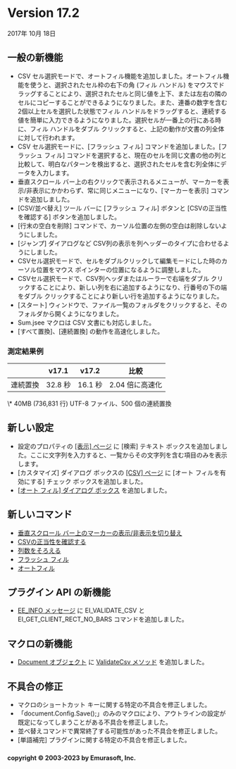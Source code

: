 # Version 17.2

2017年 10月 18日

## 一般の新機能

- CSV セル選択モードで、オートフィル機能を追加しました。オートフィル機能を使うと、選択されたセル枠の右下の角 (フィル ハンドル) をマウスでドラッグすることにより、選択されたセルと同じ値を上下、または左右の隣のセルにコピーすることができるようになりました。また、連番の数字を含む2個以上セルを選択した状態でフィル ハンドルをドラッグすると、連続する値を簡単に入力できるようになりました。選択セルが一番上の行にある時に、フィル ハンドルをダブル クリックすると、上記の動作が文書の列全体に対して行われます。
- CSV セル選択モードに、\[フラッシュ フィル\] コマンドを追加しました。\[フラッシュ フィル\] コマンドを選択すると、現在のセルを同じ文書の他の列と比較して、明白なパターンを検出すると、選択されたセルを含む列全体にデータを入力します。
- 垂直スクロール バー上の右クリックで表示されるメニューが、マーカーを表示/非表示にかかわらず、常に同じメニューになり、\[マーカーを表示\] コマンドを追加しました。
- \[CSV/並べ替え\] ツール バーに \[フラッシュ フィル\] ボタンと \[CSVの正当性を確認する\] ボタンを追加しました。
- \[行末の空白を削除\] コマンドで、カーソル位置の左側の空白は削除しないようにしました。
- \[ジャンプ\] ダイアログなど CSV列の表示を列ヘッダーのタイプに合わせるようにしました。
- CSVセル選択モードで、セルをダブルクリックして編集モードにした時のカーソル位置をマウス ポインターの位置になるように調整しました。
- CSVセル選択モードで、CSV列ヘッダまたはルーラーで右端をダブル クリックすることにより、新しい列を右に追加するようになり、行番号の下の端をダブル クリックすることにより新しい行を追加するようになりました。
- \[スタート\] ウィンドウで、ファイル一覧のフォルダをクリックすると、そのフォルダから開くようになりました。
- Sum.jsee マクロは CSV 文書にも対応しました。
- \[すべて置換\]、\[連続置換\] の動作を高速化しました。

### 測定結果例

|  | v17.1 | v17.2 | 比較 |
| --- | --- | --- | --- |
| 連続置換 | 32.8 秒 | 16.1 秒 | 2.04 倍に高速化 |

\\* 40MB (736,831 行) UTF-8 ファイル、500 個の連続置換

## 新しい設定

- 設定のプロパティの [\[表示\] ページ](../dlg/properties/display/index) に \[検索\] テキスト ボックスを追加しました。ここに文字列を入力すると、一覧からその文字列を含む項目のみを表示します。
- \[カスタマイズ\] ダイアログ ボックスの [\[CSV\] ページ](../dlg/customize/csv/index) に \[オート フィルを有効にする\] チェック ボックスを追加しました。
- [\[オート フィル\] ダイアログ ボックス](../dlg/auto_fill/index) を追加しました。

## 新しいコマンド

- [垂直スクロール バー上のマーカーの表示/非表示を切り替え](../cmd/window/scroll_marks_toggle)
- [CSVの正当性を確認する](../cmd/edit/csv_validate)
- [列数をそろえる](../cmd/edit/make_columns_same)
- [フラッシュ フィル](../cmd/edit/flash_fill)
- [オートフィル](../cmd/edit/auto_fill)

## プラグイン API の新機能

- [EE\_INFO メッセージ](../plugin/message/ee_info) に EI\_VALIDATE\_CSV と EI\_GET\_CLIENT\_RECT\_NO\_BARS コマンドを追加しました。

## マクロの新機能

- [Document オブジェクト](../macro/document/index) に [ValidateCsv メソッド](../macro/document/validatecsv) を追加しました。

## 不具合の修正

- マクロのショートカット キーに関する特定の不具合を修正しました。
- 「document.Config.Save();」のみのマクロにより、アウトラインの設定が既定になってしまうことがある不具合を修正しました。
- 並べ替えコマンドで異常終了する可能性があった不具合を修正しました。
- \[単語補完\] プラグインに関する特定の不具合を修正しました。

### 

#### copyright © 2003-2023 by Emurasoft, Inc.
